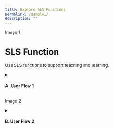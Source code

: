 ```yaml
---
title: Explore SLS Functions
permalink: /sample1/
description: ""
---
```

Image 1

<h1>SLS Function</h1>
<p>Use SLS functions to support teaching and learning.</p>
<details><summary><h4>A. User Flow 1</h4></summary>
	<ul><li><a href="">(A1) Step 1</a></li>
	<li><a href="">(A2,1) Step 2, Option 1</a></li>
	<li><a href="">(A2,1) Step 2, Option 2</a></li></ul>
</details>


Image 2

<details><summary><h4>B. User Flow 2</h4></summary>
	<ul><li><a href="">(B1,i) Step 1, Option 1</a></li>
	<li><a href="">(B1,ii) Step 1, Option 2</a></li>
	<li><a href="">(B1,iii) Step 1, Option 3</a></li></ul>
</details>